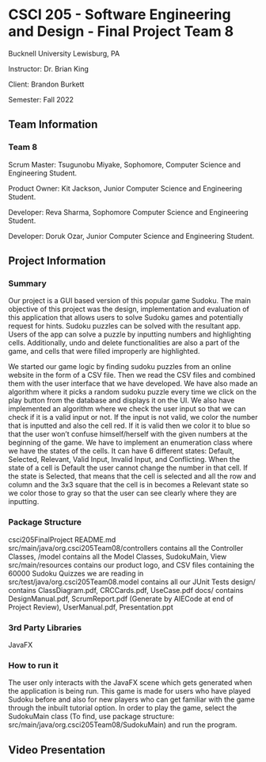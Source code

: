 # CSCI 205 - Software Engineering and Design - Final Project Team 8
Bucknell University
Lewisburg, PA

Instructor: Dr. Brian King

Client: Brandon Burkett

Semester: Fall 2022

## Team Information

### Team 8

Scrum Master: Tsugunobu Miyake, Sophomore, Computer Science and Engineering Student.

Product Owner: Kit Jackson, Junior Computer Science and Engineering Student.

Developer: Reva Sharma, Sophomore Computer Science and Engineering Student.

Developer: Doruk Ozar, Junior Computer Science and Engineering Student.

## Project Information


### Summary
Our project is a GUI based version of this popular game Sudoku. The main objective of this project was the design, implementation and evaluation of this application that allows users to solve Sudoku games and potentially request for hints. 
Sudoku puzzles can be solved with the resultant app. Users of the app can solve a puzzle by inputting numbers and highlighting cells. Additionally, undo and delete functionalities are also a part of the game, and cells that were filled improperly are highlighted.

We started our game logic by finding sudoku puzzles from an online website in the form of a CSV file. Then we read the CSV files and combined them with the user interface that we have developed. 
We have also made an algorithm where it picks a random sudoku puzzle every time we click on the play button from the database and displays it on the UI. We also have implemented an algorithm where we check the user input so that we can check if it is a valid input or not. 
If the input is not valid, we color the number that is inputted and also the cell red. If it is valid then we color it to blue so that the user won’t confuse himself/herself with the given numbers at the beginning of the game. We have to implement an enumeration class where we have the states of the cells. 
It can have 6 different states: Default, Selected, Relevant, Valid Input, Invalid Input, and Conflicting. When the state of a cell is Default the user cannot change the number in that cell. If the state is Selected, that means that the cell is selected and all the row and column and the 3x3 square that the cell is in becomes a Relevant state so we color those to gray so that the user can see clearly where they are inputting.


### Package Structure
csci205FinalProject
README.md
src/main/java/org.csci205Team08/controllers contains all the Controller Classes, /model contains all the Model Classes, SudokuMain, View
src/main/resources contains our product logo, and CSV files containing the 60000 Sudoku Quizzes we are reading in
src/test/java/org.csci205Team08.model contains all our JUnit Tests
design/ contains ClassDiagram.pdf, CRCCards.pdf, UseCase.pdf
docs/ contains DesignManual.pdf, ScrumReport.pdf (Generate by AIECode at end of Project Review), UserManual.pdf, Presentation.ppt

### 3rd Party Libraries
JavaFX

### How to run it
The user only interacts with the JavaFX scene which gets generated when the application is being run. This game is made for users who have played Sudoku before and also for new players who can get familiar with the game through the inbuilt tutorial option. 
In order to play the game, select the SudokuMain class (To find, use package structure: src/main/java/org.csci205Team08/SudokuMain) and run the program.

## Video Presentation
